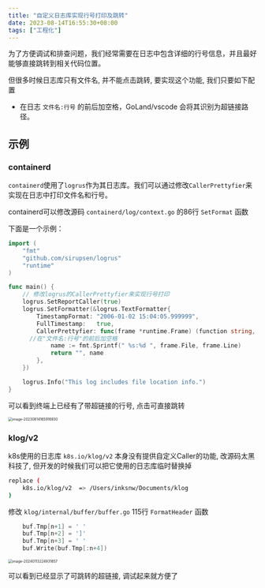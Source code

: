 ```yaml
---
title: "自定义日志库实现行号打印及跳转"
date: 2023-08-14T16:55:30+08:00
tags: ["工程化"]
---
```


为了方便调试和排查问题，我们经常需要在日志中包含详细的行号信息，并且最好能够直接跳转到相关代码位置。

但很多时候日志库只有文件名, 并不能点击跳转, 要实现这个功能, 我们只要如下配置

- 在日志 `文件名:行号` 的前后加空格，GoLand/vscode 会将其识别为超链接路径。

## 示例

### containerd

`containerd`使用了`logrus`作为其日志库。我们可以通过修改`CallerPrettyfier`来实现在日志中打印文件名和行号。

containerd可以修改源码 `containerd/log/context.go` 的86行 `SetFormat` 函数

下面是一个示例：

```go
import (
	"fmt"
	"github.com/sirupsen/logrus"
	"runtime"
)

func main() {
	// 修改logrus的CallerPrettyfier来实现行号打印
	logrus.SetReportCaller(true)
	logrus.SetFormatter(&logrus.TextFormatter{
		TimestampFormat: "2006-01-02 15:04:05.999999",
		FullTimestamp:   true,
		CallerPrettyfier: func(frame *runtime.Frame) (function string, file string) {
      //在"文件名:行号"的前后加空格
			name := fmt.Sprintf(" %s:%d ", frame.File, frame.Line)
			return "", name
		},
	})

	logrus.Info("This log includes file location info.")
}
```

可以看到终端上已经有了带超链接的行号, 点击可直接跳转

<img src="http://inksnw.asuscomm.com:3001/blog/自定义日志库实现行号打印及跳转_3c370988be6e601fc6cd627aba15e4d6.png" alt="image-20230814165916930" style="zoom:50%;" />

### klog/v2

k8s使用的日志库 `k8s.io/klog/v2` 本身没有提供自定义Caller的功能, 改源码太黑科技了, 但开发的时候我们可以把它使用的日志库临时替换掉

```bash
replace (
	k8s.io/klog/v2  => /Users/inksnw/Documents/klog
)
```

修改 `klog/internal/buffer/buffer.go` 115行 `FormatHeader` 函数

```go
	buf.Tmp[n+1] = ' '
	buf.Tmp[n+2] = ']'
	buf.Tmp[n+3] = ' '
	buf.Write(buf.Tmp[:n+4])
```

<img src="http://inksnw.asuscomm.com:3001/blog/自定义日志库实现行号打印及跳转_8cce880b82d057990bfae8fe6e649fbd.png" alt="image-20240113224931657" style="zoom:50%;" />

可以看到已经显示了可跳转的超链接, 调试起来就方便了
